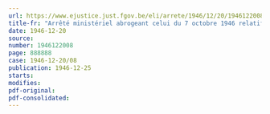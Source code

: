 ```yaml
---
url: https://www.ejustice.just.fgov.be/eli/arrete/1946/12/20/1946122008/justel
title-fr: "Arrêté ministériel abrogeant celui du 7 octobre 1946 relatif à la distribution des oeufs et aliments pour poules"
date: 1946-12-20
source:
number: 1946122008
page: 888888
case: 1946-12-20/08
publication: 1946-12-25
starts:
modifies:
pdf-original:
pdf-consolidated:
---
```


